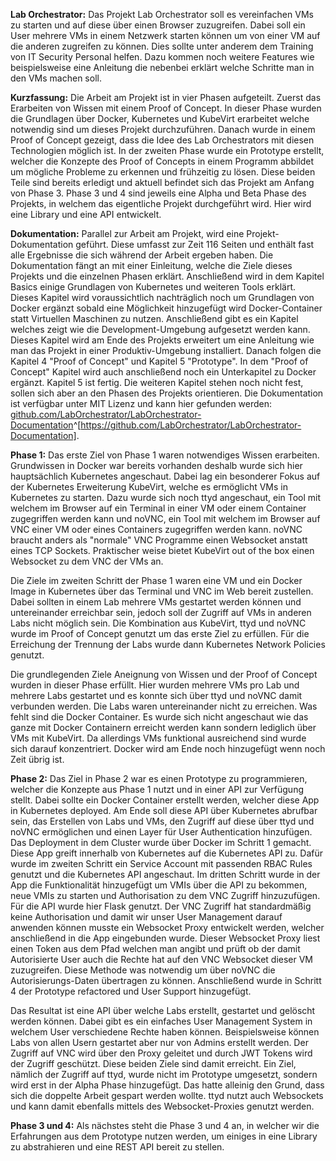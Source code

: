 **Lab Orchestrator:**
Das Projekt Lab Orchestrator soll es vereinfachen VMs zu starten und auf diese über einen Browser zuzugreifen. Dabei soll ein User mehrere VMs in einem Netzwerk starten können um von einer VM auf die anderen zugreifen zu können. Dies sollte unter anderem dem Training von IT Security Personal helfen. Dazu kommen noch weitere Features wie beispielsweise eine Anleitung die nebenbei erklärt welche Schritte man in den VMs machen soll.

**Kurzfassung:** Die Arbeit am Projekt ist in vier Phasen aufgeteilt. Zuerst das Erarbeiten von Wissen mit einem Proof of Concept. In dieser Phase wurden die Grundlagen über Docker, Kubernetes und KubeVirt erarbeitet welche notwendig sind um dieses Projekt durchzuführen. Danach wurde in einem Proof of Concept gezeigt, dass die Idee des Lab Orchestrators mit diesen Technologien möglich ist. In der zweiten Phase wurde ein Prototype erstellt, welcher die Konzepte des Proof of Concepts in einem Programm abbildet um mögliche Probleme zu erkennen und frühzeitig zu lösen. Diese beiden Teile sind bereits erledigt und aktuell befindet sich das Projekt am Anfang von Phase 3. Phase 3 und 4 sind jeweils eine Alpha und Beta Phase des Projekts, in welchem das eigentliche Projekt durchgeführt wird. Hier wird eine Library und eine API entwickelt.

**Dokumentation:**
Parallel zur Arbeit am Projekt, wird eine Projekt-Dokumentation geführt. Diese umfasst zur Zeit 116 Seiten und enthält fast alle Ergebnisse die sich während der Arbeit ergeben haben. Die Dokumentation fängt an mit einer Einleitung, welche die Ziele dieses Projekts und die einzelnen Phasen erklärt. Anschließend wird in dem Kapitel Basics einige Grundlagen von Kubernetes und weiteren Tools erklärt. Dieses Kapitel wird voraussichtlich nachträglich noch um Grundlagen von Docker ergänzt sobald eine Möglichkeit hinzugefügt wird Docker-Container statt Virtuellen Maschinen zu nutzen. Anschließend gibt es ein Kapitel welches zeigt wie die Development-Umgebung aufgesetzt werden kann. Dieses Kapitel wird am Ende des Projekts erweitert um eine Anleitung wie man das Projekt in einer Produktiv-Umgebung installiert. Danach folgen die Kapitel 4 "Proof of Concept" und Kapitel 5 "Prototype". In dem "Proof of Concept" Kapitel wird auch anschließend noch ein Unterkapitel zu Docker ergänzt. Kapitel 5 ist fertig. Die weiteren Kapitel stehen noch nicht fest, sollen sich aber an den Phasen des Projekts orientieren. Die Dokumentation ist verfügbar unter MIT Lizenz und kann hier gefunden werden: [github.com/LabOrchestrator/LabOrchestrator-Documentation](https://github.com/LabOrchestrator/LabOrchestrator-Documentation)^[https://github.com/LabOrchestrator/LabOrchestrator-Documentation].

**Phase 1:**
Das erste Ziel von Phase 1 waren notwendiges Wissen erarbeiten. Grundwissen in Docker war bereits vorhanden deshalb wurde sich hier hauptsächlich Kubernetes angeschaut. Dabei lag ein besonderer Fokus auf der Kubernetes Erweiterung KubeVirt, welche es ermöglicht VMs in Kubernetes zu starten. Dazu wurde sich noch ttyd angeschaut, ein Tool mit welchem im Browser auf ein Terminal in einer VM oder einem Container zugegriffen werden kann und noVNC, ein Tool mit welchem im Browser auf VNC einer VM oder eines Containers zugegriffen werden kann. noVNC braucht anders als "normale" VNC Programme einen Websocket anstatt eines TCP Sockets. Praktischer weise bietet KubeVirt out of the box einen Websocket zu dem VNC der VMs an.

Die Ziele im zweiten Schritt der Phase 1 waren eine VM und ein Docker Image in Kubernetes über das Terminal und VNC im Web bereit zustellen. Dabei sollten in einem Lab mehrere VMs gestartet werden können und untereinander erreichbar sein, jedoch soll der Zugriff auf VMs in anderen Labs nicht möglich sein. Die Kombination aus KubeVirt, ttyd und noVNC wurde im Proof of Concept genutzt um das erste Ziel zu erfüllen. Für die Erreichung der Trennung der Labs wurde dann Kubernetes Network Policies genutzt.

Die grundlegenden Ziele Aneignung von Wissen und der Proof of Concept wurden in dieser Phase erfüllt. Hier wurden mehrere VMs pro Lab und mehrere Labs gestartet und es konnte sich über ttyd und noVNC damit verbunden werden. Die Labs waren untereinander nicht zu erreichen. Was fehlt sind die Docker Container. Es wurde sich nicht angeschaut wie das ganze mit Docker Containern erreicht werden kann sondern lediglich über VMs mit KubeVirt. Da allerdings VMs funktional ausreichend sind wurde sich darauf konzentriert. Docker wird am Ende noch hinzugefügt wenn noch Zeit übrig ist.

**Phase 2:**
Das Ziel in Phase 2 war es einen Prototype zu programmieren, welcher die Konzepte aus Phase 1 nutzt und in einer API zur Verfügung stellt. Dabei sollte ein Docker Container erstellt werden, welcher diese App in Kubernetes deployed. Am Ende soll diese API über Kubernetes abrufbar sein, das Erstellen von Labs und VMs, den Zugriff auf diese über ttyd und noVNC ermöglichen und einen Layer für User Authentication hinzufügen. Das Deployment in dem Cluster wurde über Docker im Schritt 1 gemacht. Diese App greift innerhalb von Kubernetes auf die Kubernetes API zu. Dafür wurde im zweiten Schritt ein Service Account mit passenden RBAC Rules genutzt und die Kubernetes API angeschaut. Im dritten Schritt wurde in der App die Funktionalität hinzugefügt um VMIs über die API zu bekommen, neue VMIs zu starten und Authorisation zu dem VNC Zugriff hinzuzufügen. Für die API wurde hier Flask genutzt. Der VNC Zugriff hat standardmäßig keine Authorisation und damit wir unser User Management darauf anwenden können musste ein Websocket Proxy entwickelt werden, welcher anschließend in die App eingebunden wurde. Dieser Websocket Proxy liest einen Token aus dem Pfad welchen man angibt und prüft ob der damit Autorisierte User auch die Rechte hat auf den VNC Websocket dieser VM zuzugreifen. Diese Methode was notwendig um über noVNC die Autorisierungs-Daten übertragen zu können. Anschließend wurde in Schritt 4 der Prototype refactored und User Support hinzugefügt.

Das Resultat ist eine API über welche Labs erstellt, gestartet und gelöscht werden können. Dabei gibt es ein einfaches User Management System in welchem User verschiedene Rechte haben können. Beispielsweise können Labs von allen Usern gestartet aber nur von Admins erstellt werden. Der Zugriff auf VNC wird über den Proxy geleitet und durch JWT Tokens wird der Zugriff geschützt. Diese beiden Ziele sind damit erreicht. Ein Ziel, nämlich der Zugriff auf ttyd, wurde nicht im Prototype umgesetzt, sondern wird erst in der Alpha Phase hinzugefügt. Das hatte alleinig den Grund, dass sich die doppelte Arbeit gespart werden wollte. ttyd nutzt auch Websockets und kann damit ebenfalls mittels des Websocket-Proxies genutzt werden.

**Phase 3 und 4:**
Als nächstes steht die Phase 3 und 4 an, in welcher wir die Erfahrungen aus dem Prototype nutzen werden, um einiges in eine Library zu abstrahieren und eine REST API bereit zu stellen.
